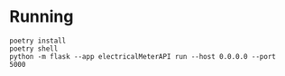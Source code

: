     
    
# Running
    poetry install
    poetry shell
    python -m flask --app electricalMeterAPI run --host 0.0.0.0 --port 5000
